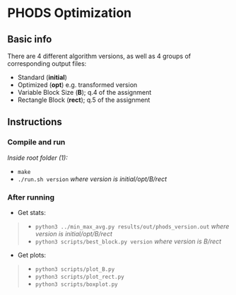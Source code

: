 # PHODS Optimization

## Basic info

There are 4 different algorithm versions, as well as 4 groups of corresponding output files:

* Standard (**initial**)
* Optimized (**opt**) e.g.  transformed version
* Variable Block Size (**B**); q.4 of the assignment
* Rectangle Block (**rect**); q.5 of the assignment

## Instructions

### Compile and run

*Inside root folder (1):*

* `make`
* `./run.sh version` *where version is initial/opt/B/rect*

### After running

* Get stats:

> * `python3 ../min_max_avg.py results/out/phods_version.out` *where version is initial/opt/B/rect*
> * `python3 scripts/best_block.py version` *where version is B/rect*

* Get plots:

> * `python3 scripts/plot_B.py`
> * `python3 scripts/plot_rect.py`
> * `python3 scripts/boxplot.py`

